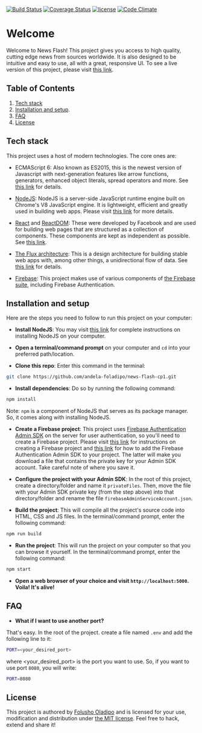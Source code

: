 [![Build Status](https://travis-ci.org/andela-foladipo/news-flash-cp1.svg?branch=develop)](https://travis-ci.org/andela-foladipo/news-flash-cp1)
[![Coverage Status](https://coveralls.io/repos/github/andela-foladipo/news-flash-cp1/badge.svg?branch=develop)](https://coveralls.io/github/andela-foladipo/news-flash-cp1?branch=develop)
[![license](https://img.shields.io/github/license/mashape/apistatus.svg)]()
[![Code Climate](https://codeclimate.com/github/andela-foladipo/news-flash-cp1//badges/gpa.svg)](https://codeclimate.com/github/andela-foladipo/news-flash-cp1/)

# Welcome

Welcome to News Flash! This project gives you access to high quality, cutting edge news from 
sources worldwide. It is also designed to be intuitive and easy to use, all with a 
great, responsive UI. To see a live version of this project, please visit [this link](https://news-flash-cp1-staging.herokuapp.com/).

## Table of Contents

  1. [Tech stack](#tech-stack)
  1. [Installation and setup](#installation-and-setup).
  1. [FAQ](#faq)
  1. [License](#license)

## Tech stack

This project uses a host of modern technologies. The core ones are:
- ECMAScript 6: Also known as ES2015, this is the newest version of Javascript with 
next-generation features like arrow functions, generators, enhanced object literals, 
spread operators and more. See [this link](https://en.wikipedia.org/wiki/ECMAScript) for details.

- [NodeJS](https://nodejs.org): NodeJS is a server-side JavaScript runtime engine built 
on Chrome's V8 JavaScript engine. It is lightweight, efficient and greatly used in building 
web apps. Please visit [this link](https://nodejs.org) for more details.

- [React](https://facebook.github.io/react/) and [ReactDOM](https://facebook.github.io/react/docs/react-dom.html): 
These were developed by Facebook and are used for building web pages that are structured as a collection of 
components. These components are kept as independent as possible. See [this link](https://facebook.github.io/react/).

- [The Flux architecture](https://facebook.github.io/flux/): This is a design architecture for building stable 
web apps with, among other things, a unidirectional flow of data. See [this link](https://facebook.github.io/flux/) 
for details.

- [Firebase](https://firebase.google.com/): This project makes use of various components of 
[the Firebase suite](https://firebase.google.com/), including Firebase Authentication.

## Installation and setup

Here are the steps you need to follow to run this project on your computer:
- **Install NodeJS**: You may visit [this link](https://nodejs.org/en/download/) for complete 
instructions on installing NodeJS on your computer.

- **Open a terminal/command prompt** on your computer and `cd` into your preferred path/location.

- **Clone this repo**: Enter this command in the terminal:

```bash
git clone https://github.com/andela-foladipo/news-flash-cp1.git
```

- **Install dependencies**: Do so by running the following command:

```bash
npm install
```
Note: `npm` is a component of NodeJS that serves as its package manager. So, it comes along with installing NodeJS.

- **Create a Firebase project**: This project uses [Firebase Authentication Admin SDK](https://firebase.google.com/docs/auth/admin/) on the server for user authentication, so you'll need to create a 
Firebase project. Please visit [this link](https://firebase.google.com/docs/web/setup) for instructions on creating 
a Firebase project and [this link](https://firebase.google.com/docs/admin/setup#add_firebase_to_your_app) for 
how to add the Firebase Authentication Admin SDK to your project. The latter will make you download a file 
that contains the private key for your Admin SDK account. Take careful note of where you save it.

- **Configure the project with your Admin SDK**: In the root of this project, create a directory/folder 
and name it `privateFiles`. Then, move the file with your Admin SDK private key (from the step above) 
into that directory/folder and rename the file `firebaseAdminServiceAccount.json`.

- **Build the project**: This will compile all the project's source code into HTML, CSS and JS files. In 
the terminal/command prompt, enter the following command:

```bash
npm run build
```

- **Run the project**: This will run the project on your computer so that you can browse it yourself. In the 
terminal/command prompt, enter the following command:

```bash
npm start
```

- **Open a web browser of your choice and visit `http://localhost:5000`. Voila! It's alive!**

## FAQ

- **What if I want to use another port?**

That's easy. In the root of the project. create a file named `.env` and add the following line to it:

```bash
PORT=<your_desired_port>
```

where <your\_desired\_port> is the port you want to use. So, if you want to use port `8080`, you will write:

```bash
PORT=8080
```

## License

This project is authored by [Folusho Oladipo](https://google.com/search?q=Folusho+Oladipo) and is licensed 
for your use, modification and distribution under [the MIT license](https://en.wikipedia.org/wiki/MIT_License). 
Feel free to hack, extend and share it!

